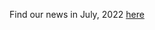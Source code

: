 Find our news in July, 2022 [here](https://drive.google.com/file/d/1AK6s_YHETdiLmHtJmvk1hvD1lyeu79-o/view?usp=drive_link)
